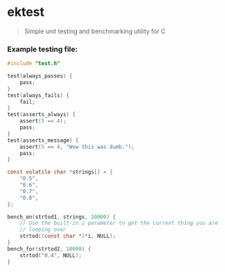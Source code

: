 # ektest
> Simple unit testing and benchmarking utility for C

### Example testing file:
```c
#include "test.h"

test(always_passes) {
	pass;
}
test(always_fails) {
	fail;
}
test(asserts_always) {
	assert(5 == 4);
	pass;
}
test(asserts_message) {
	assert(5 == 4, "Wow this was dumb.");
	pass;
}

const volatile char *strings[] = {
	"0.5",
	"0.6",
	"0.7",
	"0.8",
};

bench_on(strtod1, strings, 10000) {
	// Use the built-in i parameter to get the current thing you are
	// looping over
	strtod((const char *)*i, NULL);
}
bench_for(strtod2, 10000) {
	strtod("0.4", NULL);
}
```

